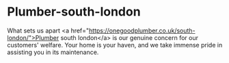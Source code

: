 # Plumber-south-london
What sets us apart &lt;a href="https://onegoodplumber.co.uk/south-london/">Plumber south london&lt;/a> is our genuine concern for our customers' welfare. Your home is your haven, and we take immense pride in assisting you in its maintenance. 
